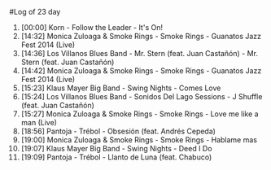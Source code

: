 #Log of 23 day

1. [00:00] Korn - Follow the Leader - It's On!
1. [14:32] Monica Zuloaga & Smoke Rings - Smoke Rings - Guanatos Jazz Fest 2014 (Live)
1. [14:36] Los Villanos Blues Band - Mr. Stern (feat. Juan Castañón) - Mr. Stern (feat. Juan Castañón)
1. [14:42] Monica Zuloaga & Smoke Rings - Smoke Rings - Guanatos Jazz Fest 2014 (Live)
1. [15:23] Klaus Mayer Big Band - Swing Nights - Comes Love
1. [15:24] Los Villanos Blues Band - Sonidos Del Lago Sessions - J Shuffle (feat. Juan Castañón)
1. [15:27] Monica Zuloaga & Smoke Rings - Smoke Rings - Love me like a man (Live)
1. [18:56] Pantoja - Trébol - Obsesión (feat. Andrés Cepeda)
1. [19:00] Monica Zuloaga & Smoke Rings - Smoke Rings - Hablame mas
1. [19:07] Klaus Mayer Big Band - Swing Nights - Deed I Do
1. [19:09] Pantoja - Trébol - Llanto de Luna (feat. Chabuco)
